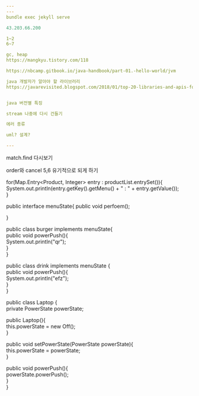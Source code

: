 ```yaml
---
---
bundle exec jekyll serve

43.203.66.200

1~2
6~7

gc, heap
https://mangkyu.tistory.com/118

https://nbcamp.gitbook.io/java-handbook/part-01.-hello-world/jvm

java 개발자가 알아야 할 라이브러리
https://javarevisited.blogspot.com/2018/01/top-20-libraries-and-apis-for-java-programmers.html#axzz8NiKZd9T7


java 버전별 특징

stream 나중에 다시 건들기

에러 종류

uml? 설계?

---
```


match.find 다시보기

order와 cancel 5,6 유기적으로 되게 하기

for(Map.Entry<Product, Integer> entry : productList.entrySet()){  
    System.out.println(entry.getKey().getMenu() + " : " + entry.getValue());  
}


public interface menuState{
	public void perfoem();

}

public class burger implements menuState{  
	public void powerPush(){  
	System.out.println("qr");  
}  
}

public class drink implements menuState {  
public void powerPush(){  
System.out.println("efz");  
}  
}

public class Laptop {  
private PowerState powerState;  
  
public Laptop(){  
this.powerState = new Off();  
}  
  
public void setPowerState(PowerState powerState){  
this.powerState = powerState;  
}  
  
public void powerPush(){  
powerState.powerPush();  
}  
}